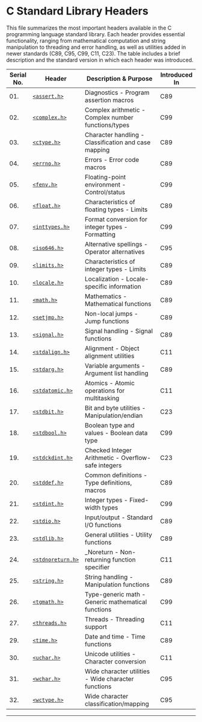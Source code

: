 # C Standard Library Headers

This file summarizes the most important headers available in the C programming language standard library. Each header provides essential functionality, ranging from mathematical computation and string manipulation to threading and error handling, as well as utilities added in newer standards (C89, C95, C99, C11, C23). The table includes a brief description and the standard version in which each header was introduced.

|Serial No.| Header                      | Description & Purpose                                | Introduced In |
|----------|-----------------------------|------------------------------------------------------|---------------|
| 01. | [`<assert.h>`](./headers/assert.md) | Diagnostics - Program assertion macros               | C89|
| 02. | [`<complex.h>`](./headers/complex.md)| Complex arithmetic - Complex number functions/types  | C99|
| 03. | [`<ctype.h>`](./headers/ctype.md)| Character handling - Classification and case mapping | C89|
| 04. | [`<errno.h>`](./headers/errno.md)        | Errors - Error code macros| C89|
| 05. | [`<fenv.h>`](./headers/fenv.md)         | Floating-point environment - Control/status| C99|
| 06. | [`<float.h>`](./headers/float.md)| Characteristics of floating types - Limits| C89|
| 07. | [`<inttypes.h>`](./headers/inttypes.md)  | Format conversion for integer types - Formatting| C99|
| 08. | [`<iso646.h>`](./headers/iso646.md)    | Alternative spellings - Operator alternatives        | C95|
| 09. | [`<limits.h>`](./headers/limits.md)| Characteristics of integer types - Limits            | C89|
| 10. | [`<locale.h>`](./headers/locale.md)| Localization - Locale-specific information           | C89|
| 11. | [`<math.h>`](./headers/math.md)| Mathematics - Mathematical functions                 | C89|
| 12. | [`<setjmp.h>`](./headers/setjmp.md)| Non-local jumps - Jump functions                     | C89|
| 13. | [`<signal.h>`](./headers/signal.md)| Signal handling - Signal functions                   | C89|
| 14. | [`<stdalign.h>`](./headers/stdalign.md)| Alignment - Object alignment utilities               | C11|
| 15. | [`<stdarg.h>`](./headers/stdarg.md)| Variable arguments - Argument list handling          | C89|
| 16. | [`<stdatomic.h>`](./headers/stdatomic.md)| Atomics - Atomic operations for multitasking| C11|
| 17. | [`<stdbit.h>`](./headers/stdbit.md)    | Bit and byte utilities - Manipulation/endian         | C23|
| 18. | [`<stdbool.h>`](./headers/stdbool.md)| Boolean type and values - Boolean data type          | C99|
| 19. | [`<stdckdint.h>`](./headers/stdckdint.md)| Checked Integer Arithmetic - Overflow-safe integers| C23|
| 20. | [`<stddef.h>`](./headers/stddef.md)    | Common definitions - Type definitions, macros        | C89|
| 21. | [`<stdint.h>`](./headers/stdint.md)| Integer types - Fixed-width types | C99|
| 22. | [`<stdio.h>`](./headers/stdio.md)| Input/output - Standard I/O functions                | C89|
| 23. | [`<stdlib.h>`](./headers/stdlib.md)          | General utilities - Utility functions                | C89|
| 24. | [`<stdnoreturn.h>`](./headers/stdnoreturn.md)| _Noreturn - Non-returning function specifier| C11|
| 25. | [`<string.h>`](./headers/string.md)          | String handling - Manipulation functions             | C89|
| 26. | [`<tgmath.h>`](./headers/tgmath.md)| Type-generic math - Generic mathematical functions   | C99|
| 27. | [`<threads.h>`](./headers/threads.md)   | Threads - Threading support| C11|
| 29. | [`<time.h>`](./headers/time.md)| Date and time - Time functions                       | C89|
| 30. | [`<uchar.h>`](./headers/uchar.md)| Unicode utilities - Character conversion             | C11|
| 31. | [`<wchar.h>`](./headers/wchar.md)| Wide character utilities - Wide character functions  | C95|
| 32. | [`<wctype.h>`](./headers/wctype.md)| Wide character classification/mapping                | C95|

-------
